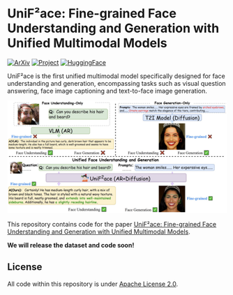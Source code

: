 # UniF²ace: Fine-grained Face Understanding and Generation with Unified Multimodal Models

[![ArXiv](https://img.shields.io/badge/Arxiv-<2503.08120>-<COLOR>.svg)](https://arxiv.org/abs/2503.08120) [![Project](https://img.shields.io/badge/ProjectPage-UniF²ace-<COLOR>.svg)](https://github.com/tulvgengenr/UniF2ace) [![HuggingFace](https://img.shields.io/badge/DailyPaper-HuggingFace-<COLOR>.svg)](https://huggingface.co/papers/2503.08120)

UniF²ace is the first unified multimodal model specifically designed for face understanding and generation, encompassing tasks such as visual question answering, face image captioning and text-to-face image generation. 

![overview](assets/overview.png)

This repository contains code for the paper [UniF²ace: Fine-grained Face Understanding and Generation with Unified Multimodal Models](https://arxiv.org/abs/2503.08120).

**We will release the dataset and code soon!**

## License

All code within this repository is under [Apache License 2.0](https://www.apache.org/licenses/LICENSE-2.0).